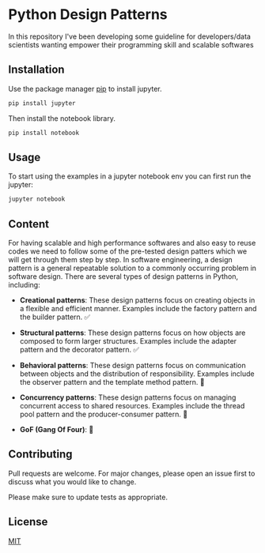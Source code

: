 # Python Design Patterns

In this repository I've been developing some guideline for developers/data scientists wanting empower their programming skill and scalable softwares

## Installation

Use the package manager [pip](https://pip.pypa.io/en/stable/) to install jupyter.

```bash
pip install jupyter
```

Then install the notebook library.

```bash
pip install notebook
```

## Usage

To start using the examples in a jupyter notebook env you can first run the jupyter:

```bash
jupyter notebook
```


## Content

For having scalable and high performance softwares and also easy to reuse codes we need to follow some of the pre-tested design patters which we will get through them step by step. In software engineering, a design pattern is a general repeatable solution to a commonly occurring problem in software design. There are several types of design patterns in Python, including:

+ **Creational patterns**: These design patterns focus on creating objects in a flexible and efficient manner. Examples include the factory pattern and the builder pattern. ✅

+ **Structural patterns**: These design patterns focus on how objects are composed to form larger structures. Examples include the adapter pattern and the decorator pattern. ✅

+ **Behavioral patterns**: These design patterns focus on communication between objects and the distribution of responsibility. Examples include the observer pattern and the template method pattern. 🚧

+ **Concurrency patterns**: These design patterns focus on managing concurrent access to shared resources. Examples include the thread pool pattern and the producer-consumer pattern. 🚧

+ **GoF (Gang Of Four)**: 🚧 

## Contributing

Pull requests are welcome. For major changes, please open an issue first
to discuss what you would like to change.

Please make sure to update tests as appropriate.

## License

[MIT](https://choosealicense.com/licenses/mit/)